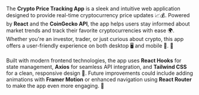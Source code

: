 The **Crypto Price Tracking App** is a sleek and intuitive web application designed to provide real-time cryptocurrency price updates 📈💰. Powered by **React** and the **CoinGecko API**, the app helps users stay informed about market trends and track their favorite cryptocurrencies with ease 🌍. Whether you're an investor, trader, or just curious about crypto, this app offers a user-friendly experience on both desktop 🖥️ and mobile 📱. 🚀
<br>
<br>
Built with modern frontend technologies, the app uses **React Hooks** for state management, **Axios** for seamless API integration, and **Tailwind CSS** for a clean, responsive design 🎨. Future improvements could include adding animations with **Framer Motion** or enhanced navigation using **React Router** to make the app even more engaging. 🌟
